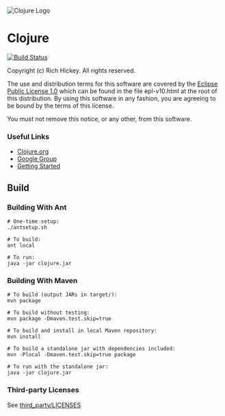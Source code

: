 ![Clojure Logo](https://clojure.org/images/clojure-logo-120b.png)

Clojure
=======

[![Build Status](https://travis-ci.org/nfisher/clojure.svg?branch=master)](https://travis-ci.org/nfisher/clojure)

Copyright (c) Rich Hickey. All rights reserved.

The use and distribution terms for this software are covered by the
[Eclipse Public License 1.0](http://opensource.org/licenses/eclipse-1.0.php)
which can be found in the file epl-v10.html at the root of this distribution.
By using this software in any fashion, you are agreeing to be bound by
the terms of this license.

You must not remove this notice, or any other, from this software.

### Useful Links

- [Clojure.org](https://clojure.org)
- [Google Group](http://groups.google.com/group/clojure)
- [Getting Started](https://clojure.org/guides/getting_started)

## Build

### Building With Ant

```
# One-time setup:
./antsetup.sh

# To build:
ant local

# To run:            
java -jar clojure.jar
```

### Building With Maven

```
# To build (output JARs in target/):
mvn package

# To build without testing:
mvn package -Dmaven.test.skip=true

# To build and install in local Maven repository:
mvn install

# To build a standalone jar with dependencies included:
mvn -Plocal -Dmaven.test.skip=true package

# To run with the standalone jar:
java -jar clojure.jar
```

### Third-party Licenses

See [third_party/LICENSES](third_party/LICENSES)